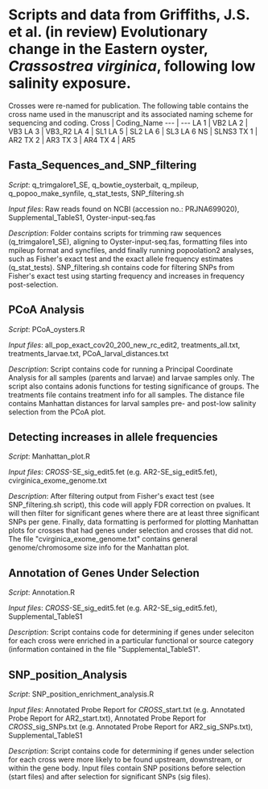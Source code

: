 # Scripts and data from Griffiths, J.S. et al. (in review) Evolutionary change in the Eastern oyster, *Crassostrea virginica*, following low salinity exposure.


Crosses were re-named for publication. The following table contains the cross name used in the manuscript and its associated naming scheme for sequencing and coding.
Cross | Coding_Name
--- | --- 
LA 1 | VB2 
LA 2 | VB3
LA 3 | VB3_R2
LA 4 | SL1 
LA 5 | SL2 
LA 6 | SL3 
LA 6 NS | SLNS3
TX 1 | AR2
TX 2 | AR3 
TX 3 | AR4 
TX 4 | AR5




## Fasta_Sequences_and_SNP_filtering

*Script*: q_trimgalore1_SE, q_bowtie_oysterbait, q_mpileup, q_popoo_make_synfile, q_stat_tests, SNP_filtering.sh

*Input files*: Raw reads found on NCBI (accession no.: PRJNA699020), Supplemental_TableS1, Oyster-input-seq.fas

*Description*: Folder contains scripts for trimming raw sequences (q_trimgalore1_SE), aligning to Oyster-input-seq.fas, formatting files into mpileup format and syncfiles, andd finally running popoolation2 analyses, such as Fisher's exact test and the exact allele frequency estimates (q_stat_tests). SNP_filtering.sh contains code for filtering SNPs from Fisher's exact test using starting frequency and increases in frequency post-selection.




## PCoA Analysis

*Script*: PCoA_oysters.R

*Input files*: all_pop_exact_cov20_200_new_rc_edit2, treatments_all.txt, treatments_larvae.txt, PCoA_larval_distances.txt

*Description*: Script contains code for running a Principal Coordinate Analysis for all samples (parents and larvae) and larvae samples only. The script also contains adonis functions for testing significance of groups. The treatments file contains treatment info for all samples. The distance file contains Manhattan distances for larval samples pre- and post-low salinity selection from the PCoA plot.




## Detecting increases in allele frequencies

*Script*: Manhattan_plot.R 

*Input files*: *CROSS*-SE_sig_edit5.fet (e.g. AR2-SE_sig_edit5.fet), cvirginica_exome_genome.txt

*Description*: After filtering output from Fisher's exact test (see SNP_filtering.sh script), this code will apply FDR correction on pvalues. It will then filter for significant genes where there are at least three significant SNPs per gene. Finally, data formatting is performed for plotting Manhattan plots for crosses that had genes under selection and crosses that did not. The file "cvirginica_exome_genome.txt" contains general genome/chromosome size info for the Manhattan plot.




## Annotation of Genes Under Selection

*Script*: Annotation.R

*Input files*: *CROSS*-SE_sig_edit5.fet (e.g. AR2-SE_sig_edit5.fet), Supplemental_TableS1

*Description*: Script contains code for determining if genes under seleciton for each cross were enriched in a particular functional or source category (information contained in the file "Supplemental_TableS1".




## SNP_position_Analysis

*Script*: SNP_position_enrichment_analysis.R

*Input files*: Annotated Probe Report for *CROSS*_start.txt (e.g. Annotated Probe Report for AR2_start.txt), Annotated Probe Report for *CROSS*_sig_SNPs.txt (e.g. Annotated Probe Report for AR2_sig_SNPs.txt), Supplemental_TableS1

*Description*: Script contains code for determining if genes under selection for each cross were more likely to be found upstream, downstream, or within the gene body. Input files contain SNP positions before selection (start files) and after selection for significant SNPs (sig files).
